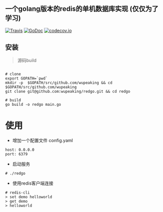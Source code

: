 ## 一个golang版本的redis的单机数据库实现 (仅仅为了学习)

[![Travis](https://travis-ci.org/wupeaking/redgo.svg?branch=master)](https://travis-ci.org/wupeaking/redgo)
[![GoDoc](https://godoc.org/github.com/wupeaking/redgo?status.svg)](https://godoc.org/github.com/wupeaking/redgo)
[![codecov.io](https://codecov.io/gh/wupeaking/redgo/coverage.svg?branch=master)](https://codecov.io/gh/wupeaking/redgo?branch=master)

## 安装
> 源码build

```shell

# clone
export GOPATH=`pwd`
mkdir -p  $GOPATH/src/github.com/wupeaking && cd $GOPATH/src/github.com/wupeaking
git clone git@github.com:wupeaking/redgo.git && cd redgo

# build
go build -o redgo main.go

```

# 使用 

* 增加一个配置文件 config.yaml
```shell
host: 0.0.0.0
port: 6379
```
* 启动服务
```shell
# ./redgo
```

* 使用redis客户端连接 
```shell
# redis-cli
> set demo helloworld
> get demo
> helloworld
```